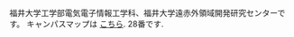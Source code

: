 福井大学工学部電気電子情報工学科、福井大学遠赤外領域開発研究センターです。
キャンパスマップは [こちら](https://www.u-fukui.ac.jp/cont_about/data/campus/campus_bunkyo/). 28番です. 
